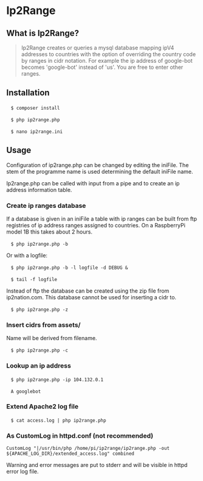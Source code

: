 
# Ip2Range

## What is Ip2Range?
>Ip2Range creates or queries a mysql database mapping ipV4 addresses to countries with the option of overriding the country code by ranges in cidr notation. For example the ip address of google-bot becomes 'google-bot' instead of 'us'. You are free to enter other ranges.


## Installation

   <code>$ composer install</code>
   
   <code>$ php ip2range.php </code>
   
   <code>$ nano ip2range.ini </code>
   


## Usage
Configuration of ip2range.php can be changed by editing the iniFile. The stem of the programme name is used determining the default iniFile name. 

Ip2range.php can be called with input from a pipe and to create an ip address information table.

### Create ip ranges database
If a database is given in an iniFile a table with ip ranges can be built from ftp registries of ip address ranges assigned to countries. On a RaspberryPi model 1B this takes about 2 hours.

   <code>$ php ip2range.php -b</code>

Or with a logfile:

   <code>$ php ip2range.php -b -l logfile -d DEBUG &</code>
   
   <code>$ tail -f logfile</code>

Instead of ftp the database can be created using the zip file from ip2nation.com. This database cannot be used for inserting a cidr to.

   <code>$ php ip2range.php -z</code>


### Insert cidrs from assets/
Name will be derived from filename. 

   <code>$ php ip2range.php -c</code>


### Lookup an ip address

   <code>$ php ip2range.php -ip 104.132.0.1</code>
   
   <code>A googlebot</code>


### Extend Apache2 log file 

   <code>$ cat access.log | php ip2range.php</code>


### As CustomLog in httpd.conf (not recommended)

<code>CustomLog "|/usr/bin/php /home/pi/ip2range/ip2range.php -out ${APACHE_LOG_DIR}/extended_access.log" combined</code>

Warning and error messages are put to stderr and will be visible in httpd error log file.
